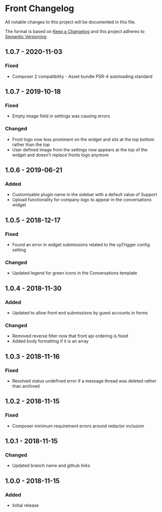 # Front Changelog

All notable changes to this project will be documented in this file.

The format is based on [Keep a Changelog](http://keepachangelog.com/) and this project adheres to [Semantic Versioning](http://semver.org/).

## 1.0.7 - 2020-11-03
### Fixed
- Composer 2 compatibility - Asset bundle PSR-4 autoloading standard

## 1.0.7 - 2019-10-18
### Fixed
- Empty image field in settings was causing errors

### Changed
- Front logo now less prominent on the widget and sits at the top bottom rather than the top
- User defined image from the settings now appears at the top of the widget and doesn't replace fronts logo anymore

## 1.0.6 - 2019-06-21
### Added
- Customisable plugin name in the sidebar with a default value of Support
- Upload functionality for company logo to appear in the conversations widget

## 1.0.5 - 2018-12-17
### Fixed
- Found an error in widget submissions related to the cpTrigger config setting

### Changed
- Updated legend for green icons in the Conversations template

## 1.0.4 - 2018-11-30
### Added
- Updated to allow front end submissions by guest accounts in forms

### Changed
- Removed reverse filter now that front api ordering is fixed
- Added body formatting if it is an array

## 1.0.3 - 2018-11-16
### Fixed
- Resolved status undefined error if a message thread was deleted rather than archived

## 1.0.2 - 2018-11-15
### Fixed
- Composer minimum requirement errors around redactor inclusion

## 1.0.1 - 2018-11-15
### Changed
- Updated branch name and github links

## 1.0.0 - 2018-11-15
### Added
- Initial release
